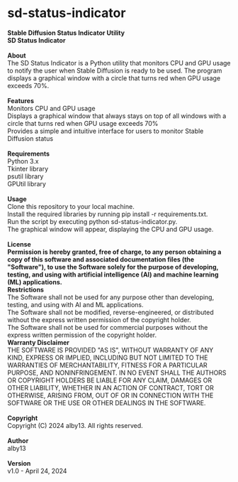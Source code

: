 # sd-status-indicator<br>
**Stable Diffusion Status Indicator Utility**<br>
**SD Status Indicator**<br>
<br>
**About**<br>
The SD Status Indicator is a Python utility that monitors CPU and GPU usage to notify the user when Stable Diffusion is ready to be used. The program displays a graphical window with a circle that turns red when GPU usage exceeds 70%.<br>
<br>
**Features**<br>
Monitors CPU and GPU usage<br>
Displays a graphical window that always stays on top of all windows with a circle that turns red when GPU usage exceeds 70%<br>
Provides a simple and intuitive interface for users to monitor Stable Diffusion status<br>
<br>
**Requirements**<br>
Python 3.x<br>
Tkinter library<br>
psutil library<br>
GPUtil library<br>
<br>
**Usage**<br>
Clone this repository to your local machine.<br>
Install the required libraries by running pip install -r requirements.txt.<br>
Run the script by executing python sd-status-indicator.py.<br>
The graphical window will appear, displaying the CPU and GPU usage.<br>
<br>
**License**<br>
**Permission is hereby granted, free of charge, to any person obtaining a copy of this software and associated documentation files (the "Software"), to use the Software solely for the purpose of developing, testing, and using with artificial intelligence (AI) and machine learning (ML) applications.**<br>
**Restrictions**<br>
The Software shall not be used for any purpose other than developing, testing, and using with AI and ML applications.<br>
The Software shall not be modified, reverse-engineered, or distributed without the express written permission of the copyright holder.<br>
The Software shall not be used for commercial purposes without the express written permission of the copyright holder.<br>
**Warranty Disclaimer**<br>
THE SOFTWARE IS PROVIDED "AS IS", WITHOUT WARRANTY OF ANY KIND, EXPRESS OR IMPLIED, INCLUDING BUT NOT LIMITED TO THE WARRANTIES OF MERCHANTABILITY, FITNESS FOR A PARTICULAR PURPOSE, AND NONINFRINGEMENT. IN NO EVENT SHALL THE AUTHORS OR COPYRIGHT HOLDERS BE LIABLE FOR ANY CLAIM, DAMAGES OR OTHER LIABILITY, WHETHER IN AN ACTION OF CONTRACT, TORT OR OTHERWISE, ARISING FROM, OUT OF OR IN CONNECTION WITH THE SOFTWARE OR THE USE OR OTHER DEALINGS IN THE SOFTWARE.<br>
<br>
**Copyright**<br>
Copyright (C) 2024 alby13. All rights reserved.<br>
<br>
**Author**<br>
alby13<br>
<br>
**Version**<br>
v1.0 - April 24, 2024<br>
